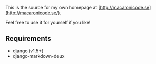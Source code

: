 This is the source for my own homepage at [http://macaronicode.se](http://macaronicode.se/).

Feel free to use it for yourself if you like!

Requirements
------------
* django (v1.5+)
* django-markdown-deux

